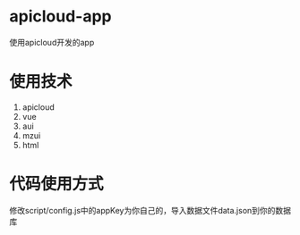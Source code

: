 # apicloud-app
使用apicloud开发的app
# 使用技术
1. apicloud
2. vue
3. aui
4. mzui
5. html
# 代码使用方式
修改script/config.js中的appKey为你自己的，导入数据文件data.json到你的数据库